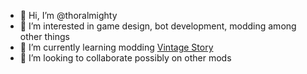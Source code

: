 - 👋 Hi, I’m @thoralmighty
- 👀 I’m interested in game design, bot development, modding among other things
- 🌱 I’m currently learning modding [Vintage Story](https://www.vintagestory.at/)
- 💞️ I’m looking to collaborate possibly on other mods

<!---
thoralmighty/thoralmighty is a ✨ special ✨ repository because its `README.md` (this file) appears on your GitHub profile.
You can click the Preview link to take a look at your changes.
--->
